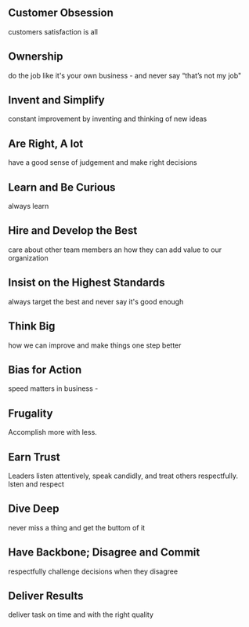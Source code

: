 ## Customer Obsession

customers satisfaction is all

## Ownership

do the job like it's your own business - and never say “that’s not my job"

## Invent and Simplify

constant improvement by inventing and thinking of new ideas

## Are Right, A lot

have a good sense of judgement and make right decisions

## Learn and Be Curious

always learn

## Hire and Develop the Best

care about other team members an how they can add value to our organization

## Insist on the Highest Standards

always target the best and never say it's good enough

## Think Big

how we can improve and make things one step better

## Bias for Action

speed matters in business -

## Frugality

Accomplish more with less.

## Earn Trust

Leaders listen attentively, speak candidly, and treat others respectfully. lsten and respect

## Dive Deep

never miss a thing and get the buttom of it

## Have Backbone; Disagree and Commit

respectfully challenge decisions when they disagree

## Deliver Results

deliver task on time and with the right quality
